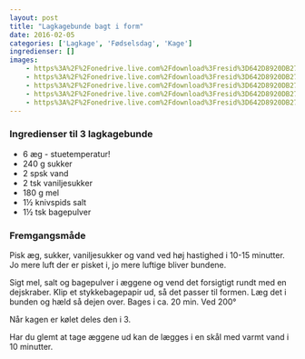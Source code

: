 ```yaml
---
layout: post
title: "Lagkagebunde bagt i form"
date: 2016-02-05
categories: ['Lagkage', 'Fødselsdag', 'Kage']
ingredienser: []
images:
    - https%3A%2F%2Fonedrive.live.com%2Fdownload%3Fresid%3D642D8920DB2784EE!233
    - https%3A%2F%2Fonedrive.live.com%2Fdownload%3Fresid%3D642D8920DB2784EE!125
    - https%3A%2F%2Fonedrive.live.com%2Fdownload%3Fresid%3D642D8920DB2784EE!125
    - https%3A%2F%2Fonedrive.live.com%2Fdownload%3Fresid%3D642D8920DB2784EE!125
    - https%3A%2F%2Fonedrive.live.com%2Fdownload%3Fresid%3D642D8920DB2784EE!125
---
```

### Ingredienser til 3 lagkagebunde
-   6 æg - stuetemperatur!
-   240 g sukker
-   2 spsk vand 
-   2 tsk vaniljesukker
-   180 g mel 
-   1½ knivspids salt
-   1½ tsk bagepulver


### Fremgangsmåde
Pisk æg, sukker, vaniljesukker og vand ved høj hastighed i 10-15 minutter. Jo mere luft der er pisket i, jo mere luftige bliver bundene.

Sigt mel, salt og bagepulver i æggene og vend det forsigtigt rundt med en dejskraber. Klip et stykkebagepapir ud, så det passer til formen. Læg det i bunden og hæld så dejen over.  Bages i ca. 20 min. Ved 200&deg; 

Når kagen er kølet deles den i 3.

Har du glemt at tage æggene ud kan de lægges i en skål med varmt vand i 10 minutter.

